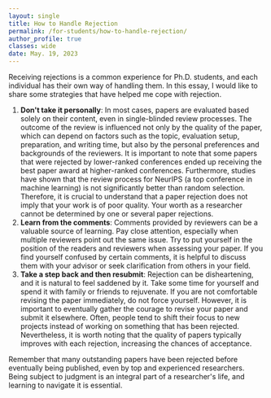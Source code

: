```yaml
---
layout: single
title: How to Handle Rejection
permalink: /for-students/how-to-handle-rejection/
author_profile: true
classes: wide
date: May. 19, 2023
---
```



Receiving rejections is a common experience for Ph.D. students, and each individual has their own way of handling them. In this essay, I would like to share some strategies that have helped me cope with rejection.

1. **Don't take it personally**: In most cases, papers are evaluated based solely on their content, even in single-blinded review processes. The outcome of the review is influenced not only by the quality of the paper, which can depend on factors such as the topic, evaluation setup, preparation, and writing time, but also by the personal preferences and backgrounds of the reviewers. It is important to note that some papers that were rejected by lower-ranked conferences ended up receiving the best paper award at higher-ranked conferences. Furthermore, studies have shown that the review process for NeurIPS (a top conference in machine learning) is not significantly better than random selection. Therefore, it is crucial to understand that a paper rejection does not imply that your work is of poor quality. Your worth as a researcher cannot be determined by one or several paper rejections.
2. **Learn from the comments**: Comments provided by reviewers can be a valuable source of learning. Pay close attention, especially when multiple reviewers point out the same issue. Try to put yourself in the position of the readers and reviewers when assessing your paper. If you find yourself confused by certain comments, it is helpful to discuss them with your advisor or seek clarification from others in your field.
3. **Take a step back and then resubmit**: Rejection can be disheartening, and it is natural to feel saddened by it. Take some time for yourself and spend it with family or friends to rejuvenate. If you are not comfortable revising the paper immediately, do not force yourself. However, it is important to eventually gather the courage to revise your paper and submit it elsewhere. Often, people tend to shift their focus to new projects instead of working on something that has been rejected. Nevertheless, it is worth noting that the quality of papers typically improves with each rejection, increasing the chances of acceptance.

Remember that many outstanding papers have been rejected before eventually being published, even by top and experienced researchers. Being subject to judgment is an integral part of a researcher's life, and learning to navigate it is essential.
